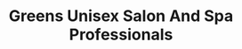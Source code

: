 ---
title: "Greens Unisex Salon And Spa Professionals"
url: /bangalore/greens-unisex-salon-and-spa-professionals/
shop: beauty
---